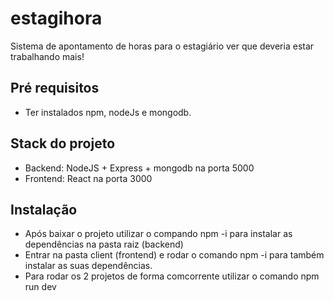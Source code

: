 # estagihora
Sistema de apontamento de horas para o estagiário ver que deveria estar trabalhando mais!

## Pré requisitos
- Ter instalados npm, nodeJs e mongodb.

## Stack do projeto
- Backend: NodeJS + Express + mongodb na porta 5000
- Frontend: React na porta 3000

## Instalação
- Após baixar o projeto utilizar o compando npm -i para instalar as dependências na pasta raiz (backend)
- Entrar na pasta client (frontend) e rodar o comando npm -i para também instalar as suas dependências.
- Para rodar os 2 projetos de forma comcorrente utilizar o comando npm run dev
